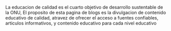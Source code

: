 La educacion de calidad es el cuarto objetivo de desarrollo sustentable de la ONU, El proposito de esta pagina de blogs es la divulgacion de contenido educativo de calidad, atravez de ofrecer el acceso a fuentes confiables, articulos informativos, y contenido educativo para cada nivel educativo
